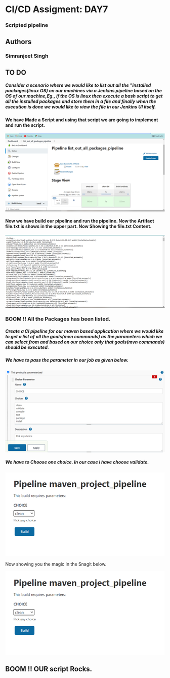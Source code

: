 # CI/CD Assigment: DAY7

### Scripted pipeline
## Authors

### Simranjeet Singh
## TO DO

##### Consider a scenario where we would like to list out all the "installed packages(linux OS) on our machines via a Jenkins pipeline based on the OS of our machine,Eg., if the OS is linux then execute a bash script to get all the installed packages and store them in a file and finally when the execution is done we would like to view the file in our Jenkins UI itself.

#### We have Made a Script and using that script we are going to implement and run the script.

![](Capture1.png)

#### Now we have build our pipeline and run the pipeline. Now the Artifact file.txt is shows in the upper part. Now Showing the file.txt Content.

![](Capture2.png)

### BOOM !! All the Packages has been listed.

##### Create a CI pipeline for our maven based application where we would like to get a list of all the goals(mvn commands) as the parameters which we can select from and based on our choice only that goals(mvn commands) should be executed.

##### We have to pass the parameter in our job as given below.

![](Capture3.png)

##### We have to Choose one choice. In our case i have choose validate.

![](Capture4.png)

Now showing you the magic in the Snagit below.

![](Capture4.png)

## BOOM !! OUR script Rocks.

